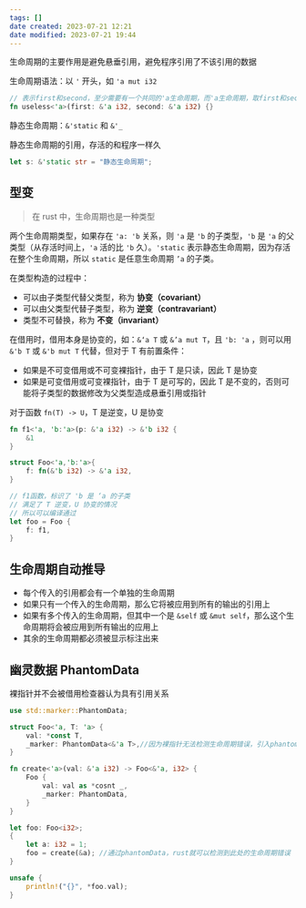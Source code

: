 ```yaml
---
tags: []
date created: 2023-07-21 12:21
date modified: 2023-07-21 19:44
---
```


生命周期的主要作用是避免悬垂引用，避免程序引用了不该引用的数据

生命周期语法：以 `'` 开头，如 `'a mut i32`

```rust
// 表示first和second，至少需要有一个共同的'a生命周期，而'a生命周期，取first和second中较小的一个
fn useless<'a>(first: &'a i32, second: &'a i32) {}
```

静态生命周期：`&'static` 和 `&'_`

静态生命周期的引用，存活的和程序一样久

```rust
let s: &'static str = "静态生命周期";
```

## 型变

> 在 rust 中，生命周期也是一种类型

两个生命周期类型，如果存在 `'a: 'b` 关系，则 `'a` 是 `'b` 的子类型，`'b` 是 `'a` 的父类型（从存活时间上，`'a` 活的比 `'b` 久）。`'static` 表示静态生命周期，因为存活在整个生命周期，所以 `static` 是任意生命周期 `’a` 的子类。

在类型构造的过程中：
- 可以由子类型代替父类型，称为 **协变（covariant）**
- 可以由父类型代替子类型，称为 **逆变（contravariant）**
- 类型不可替换，称为 **不变（invariant）**

在借用时，借用本身是协变的，如：`&‘a T` 或 `&’a mut T`，且 `'b: 'a` ，则可以用 `&'b T` 或 `&'b mut T` 代替，但对于 T 有前置条件：
- 如果是不可变借用或不可变裸指针，由于 T 是只读，因此 T 是协变
- 如果是可变借用或可变裸指针，由于 T 是可写的，因此 T 是不变的，否则可能将子类型的数据修改为父类型造成悬垂引用或指针

对于函数 `fn(T) -> U`，T 是逆变，U 是协变
```rust
fn f1<'a, 'b:'a>(p: &'a i32) -> &'b i32 {
	&1
}

struct Foo<'a,'b:'a>{
	f: fn(&'b i32) -> &'a i32,
}

// f1函数，标识了 'b 是 ‘a 的子类
// 满足了 T 逆变，U 协变的情况
// 所以可以编译通过
let foo = Foo {
	f: f1,
}
```

## 生命周期自动推导

- 每个传入的引用都会有一个单独的生命周期
- 如果只有一个传入的生命周期，那么它将被应用到所有的输出的引用上
- 如果有多个传入的生命周期，但其中一个是 `&self` 或 `&mut self`，那么这个生命周期将会被应用到所有输出的应用上
- 其余的生命周期都必须被显示标注出来

## 幽灵数据 PhantomData

裸指针并不会被借用检查器认为具有引用关系
```rust
use std::marker::PhantomData;

struct Foo<'a, T: 'a> {
	val: *const T,
	_marker: PhantomData<&'a T>,//因为裸指针无法检测生命周期错误，引入phantomData表示Foo结构语义上持有 &'a T, phantomData不会占用空间，仅用作借用检查
}

fn create<'a>(val: &'a i32) -> Foo<&'a, i32> {
	Foo {
		val: val as *cosnt _,
		_marker: PhantomData,
	}
}

let foo: Foo<i32>;
{
	let a: i32 = 1;
	foo = create(&a); //通过phantomData，rust就可以检测到此处的生命周期错误
}

unsafe {
	println!("{}", *foo.val);
}
```